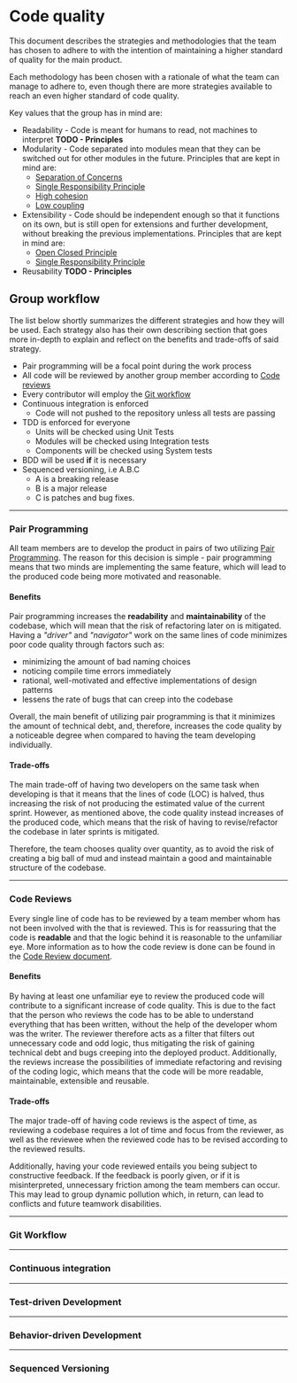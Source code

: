 # Code quality

This document describes the strategies and methodologies that the team has chosen to adhere to with the intention of maintaining a higher standard of quality for the main product.

Each methodology has been chosen with a rationale of what the team can manage to adhere to, even though there are more strategies available to reach an even higher standard of code quality.

Key values that the group has in mind are:

- Readability - Code is meant for humans to read, not machines to interpret **TODO - Principles**
- Modularity - Code separated into modules mean that they can be switched out for other modules in the future. Principles that are kept in mind are:
    - [Separation of Concerns](https://en.wikipedia.org/wiki/Separation_of_concerns)
    - [Single Responsibility Principle](https://en.wikipedia.org/wiki/Single_responsibility_principle)
    - [High cohesion](https://en.wikipedia.org/wiki/Cohesion_(computer_science))
    - [Low coupling](https://en.wikipedia.org/wiki/Coupling_(computer_programming))
- Extensibility - Code should be independent enough so that it functions on its own, but is still open for extensions and further development, without breaking the previous implementations. Principles that are kept in mind are:
    - [Open Closed Principle](https://en.wikipedia.org/wiki/Open/closed_principle)
    - [Single Responsibility Principle](https://en.wikipedia.org/wiki/Single_responsibility_principle)
- Reusability **TODO - Principles**

## Group workflow

The list below shortly summarizes the different strategies and how they will be used. Each strategy also has their own describing section that goes more in-depth to explain and reflect on the benefits and trade-offs of said strategy.

- Pair programming will be a focal point during the work process
- All code will be reviewed by another group member according to [Code reviews](./code-reviews.md)
- Every contributor will employ the [Git workflow](./git-workflow.md)
- Continuous integration is enforced
    - Code will not pushed to the repository unless all tests are passing
- TDD is enforced for everyone
    - Units will be checked using Unit Tests
    - Modules will be checked using Integration tests
    - Components will be checked using System tests
- BDD will be used **if** it is necessary
- Sequenced versioning, i.e A.B.C
    - A is a breaking release
    - B is a major release
    - C is patches and bug fixes.

---

### Pair Programming

All team members are to develop the product in pairs of two utilizing [Pair Programming](http://www.extremeprogramming.org/rules/pair.html). The reason for this decision is simple - pair programming means that two minds are implementing the same feature, which will lead to the produced code being more motivated and reasonable.

#### Benefits

Pair programming increases the **readability** and **maintainability** of the codebase, which will mean that the risk of refactoring later on is mitigated. Having a *"driver"* and *"navigator"* work on the same lines of code minimizes poor code quality through factors such as:

- minimizing the amount of bad naming choices
- noticing compile time errors immediately
- rational, well-motivated and effective implementations of design patterns
- lessens the rate of bugs that can creep into the codebase

Overall, the main benefit of utilizing pair programming is that it minimizes the amount of technical debt, and, therefore, increases the code quality by a noticeable degree when compared to having the team developing individually.

#### Trade-offs

The main trade-off of having two developers on the same task when developing is that it means that the lines of code (LOC) is halved, thus increasing the risk of not producing the estimated value of the current sprint. However, as mentioned above, the code quality instead increases of the produced code, which means that the risk of having to revise/refactor the codebase in later sprints is mitigated.

Therefore, the team chooses quality over quantity, as to avoid the risk of creating a big ball of mud and instead maintain a good and maintainable structure of the codebase.

---

### Code Reviews

Every single line of code has to be reviewed by a team member whom has not been involved with the that is reviewed. This is for reassuring that the code is **readable** and that the logic behind it is reasonable to the unfamiliar eye. More information as to how the code review is done can be found in the [Code Review document](./code-review.md).

#### Benefits

By having at least one unfamiliar eye to review the produced code will contribute to a significant increase of code quality. This is due to the fact that the person who reviews the code has to be able to understand everything that has been written, without the help of the developer whom was the writer. The reviewer therefore acts as a filter that filters out unnecessary code and odd logic, thus mitigating the risk of gaining technical debt and bugs creeping into the deployed product. Additionally, the reviews increase the possibilities of immediate refactoring and revising of the coding logic, which means that the code will be more readable, maintainable, extensible and reusable.

#### Trade-offs

The major trade-off of having code reviews is the aspect of time, as reviewing a codebase requires a lot of time and focus from the reviewer, as well as the reviewee when the reviewed code has to be revised according to the reviewed results.

Additionally, having your code reviewed entails you being subject to constructive feedback. If the feedback is poorly given, or if it is misinterpreted, unnecessary friction among the team members can occur. This may lead to group dynamic pollution which, in return, can lead to conflicts and future teamwork disabilities.

---

### Git Workflow

---

### Continuous integration

---

### Test-driven Development

---

### Behavior-driven Development

---

### Sequenced Versioning